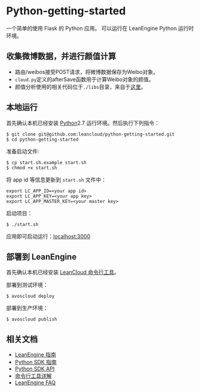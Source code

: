 # Python-getting-started

一个简单的使用 Flask 的 Python 应用。
可以运行在 LeanEngine Python 运行时环境。

## 收集微博数据，并进行颜值计算
 - 路由/weibos接受POST请求，将微博数据保存为Weibo对象。
 - `cloud.py`定义的afterSave函数用于计算Weibo对象的颜值。
 - 颜值分析使用的相关代码位于`./libs`目录，来自于[这里](https://github.com/zhangw/msxiaobing_apperance.git)。

## 本地运行

首先确认本机已经安装 [Python](http://python.org/)2.7 运行环境。然后执行下列指令：

```
$ git clone git@github.com:leancloud/python-getting-started.git
$ cd python-getting-started
```

准备启动文件:

```
$ cp start.sh.example start.sh
$ chmod +x start.sh
```

将 app id 等信息更新到 `start.sh` 文件中：

```
export LC_APP_ID=<your app id>
export LC_APP_KEY=<your app key>
export LC_APP_MASTER_KEY=<your master key>
```

启动项目：

```
$ ./start.sh
```

应用即可启动运行：[localhost:3000](http://localhost:3000)

## 部署到 LeanEngine

首先确认本机已经安装 [LeanCloud 命令行工具](https://leancloud.cn/docs/cloud_code_commandline.html)。

部署到测试环境：
```
$ avoscloud deploy
```

部署到生产环境：
```
$ avoscloud publish
```

## 相关文档

* [LeanEngine 指南](https://leancloud.cn/docs/leanengine_guide.html)
* [Python SDK 指南](https://leancloud.cn/docs/python_guide.html)
* [Python SDK API](https://leancloud.cn/docs/api/python/index.html)
* [命令行工具详解](https://leancloud.cn/docs/cloud_code_commandline.html)
* [LeanEngine FAQ](https://leancloud.cn/docs/cloud_code_faq.html)
